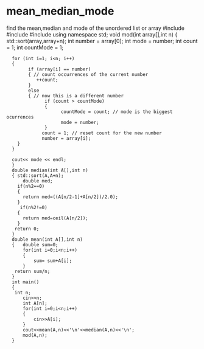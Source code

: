 # mean_median_mode
find the mean,median and mode of the unordered list or array
      #include<iostream>
      #include<algorithm>
      #include<cmath>
      using namespace std;
      void mod(int array[],int n)
      {  std::sort(array,array+n);
      int number = array[0];
      int mode = number;
      int count = 1;
      int countMode = 1;

      for (int i=1; i<n; i++)
      {
            if (array[i] == number) 
            { // count occurrences of the current number
               ++count;
            }
            else
            { // now this is a different number
                  if (count > countMode) 
                  {
                        countMode = count; // mode is the biggest ocurrences
                        mode = number;
                  }
                 count = 1; // reset count for the new number
                 number = array[i];
        }
      }

      cout<< mode << endl;
      }
      double median(int A[],int n)
      {	std::sort(A,A+n);
          double med;
        if(n%2==0)
        {
          return med=((A[n/2-1]+A[n/2])/2.0);
        }
         if(n%2!=0)
        {
          return med=ceil(A[n/2]);
        }
       return 0;
      }
      double mean(int A[],int n)
      {   double sum=0;
          for(int i=0;i<n;i++)
          {
              sum= sum+A[i];
          }
       return sum/n;
      }
      int main()
      {   
       int n;
          cin>>n;
          int A[n];
          for(int i=0;i<n;i++)
          {
              cin>>A[i];
          }
          cout<<mean(A,n)<<'\n'<<median(A,n)<<'\n';
          mod(A,n);
      }
